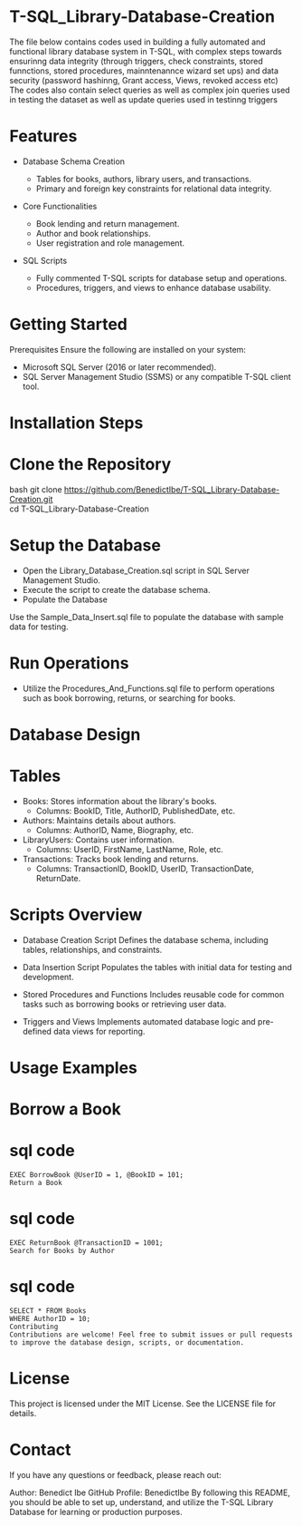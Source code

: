 # T-SQL_Library-Database-Creation
The file below contains codes used in building a fully automated and functional library database system in T-SQL, with complex steps towards ensurinng data integrity (through triggers, check constraints, stored funnctions, stored procedures, mainntenannce wizard set ups) and data security (password hashinng, Grant access, Views, revoked access etc)
The codes also contain select queries as well as complex join queries used in testing the dataset as well as update queries used in testinng triggers



# Features
- Database Schema Creation
  - Tables for books, authors, library users, and transactions.
  - Primary and foreign key constraints for relational data integrity.
  

- Core Functionalities
  - Book lending and return management.
  - Author and book relationships.
  - User registration and role management.

- SQL Scripts
  - Fully commented T-SQL scripts for database setup and operations.
  - Procedures, triggers, and views to enhance database usability.

# Getting Started
Prerequisites
Ensure the following are installed on your system:
  - Microsoft SQL Server (2016 or later recommended).
  - SQL Server Management Studio (SSMS) or any compatible T-SQL client tool.

# Installation Steps
  # Clone the Repository
  bash
  git clone https://github.com/BenedictIbe/T-SQL_Library-Database-Creation.git  
  cd T-SQL_Library-Database-Creation  

  # Setup the Database
  - Open the Library_Database_Creation.sql script in SQL Server Management Studio.
  - Execute the script to create the database schema.
  - Populate the Database
  
  Use the Sample_Data_Insert.sql file to populate the database with sample data for testing.
  
  # Run Operations 
  - Utilize the Procedures_And_Functions.sql file to perform operations such as book borrowing, returns, or searching for books.
  
  # Database Design
  # Tables
  - Books: Stores information about the library's books.
    - Columns: BookID, Title, AuthorID, PublishedDate, etc.
  - Authors: Maintains details about authors.
    - Columns: AuthorID, Name, Biography, etc.
  - LibraryUsers: Contains user information.
    - Columns: UserID, FirstName, LastName, Role, etc.
  - Transactions: Tracks book lending and returns.
    - Columns: TransactionID, BookID, UserID, TransactionDate, ReturnDate.
  
  # Scripts Overview
  - Database Creation Script
    Defines the database schema, including tables, relationships, and constraints.

  - Data Insertion Script
    Populates the tables with initial data for testing and development.
  
  - Stored Procedures and Functions
    Includes reusable code for common tasks such as borrowing books or retrieving user data.
  
  - Triggers and Views
    Implements automated database logic and pre-defined data views for reporting.
  
  # Usage Examples
  
  # Borrow a Book
  
  # sql code
    EXEC BorrowBook @UserID = 1, @BookID = 101;  
    Return a Book
  
  # sql code
    EXEC ReturnBook @TransactionID = 1001;  
    Search for Books by Author
  
  # sql code
    SELECT * FROM Books  
    WHERE AuthorID = 10;  
    Contributing
    Contributions are welcome! Feel free to submit issues or pull requests to improve the database design, scripts, or documentation.

# License
  This project is licensed under the MIT License. See the LICENSE file for details.

#  Contact
  If you have any questions or feedback, please reach out:

Author: Benedict Ibe
GitHub Profile: BenedictIbe
By following this README, you should be able to set up, understand, and utilize the T-SQL Library Database for learning or production purposes.
